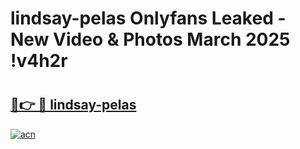 # lindsay-pelas Onlyfans Leaked - New Video & Photos March 2025 !v4h2r

# <h2><a href="https://fdjidw.iuczelnia.edu.pl?title=lindsay-pelas&ref=v4h2r">🔗👉 🔴 lindsay-pelas</a></h2>

[![acn](https://github.com/user-attachments/assets/0f9c940e-d8b0-45ae-aac7-cd30a18b3e1c)](https://fdjidw.iuczelnia.edu.pl?title=lindsay-pelas&ref=v4h2r)

